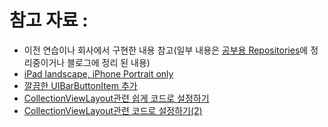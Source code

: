 # 참고 자료 : 
* 이전 연습이나 회사에서 구현한 내용 참고(일부 내용은 [공부용 Repositories](https://github.com/pjh6954/CodingTestPracticeDirectory)에 정리중이거나 블로그에 정리 된 내용)
* [iPad landscape, iPhone Portrait only](https://stackoverflow.com/questions/30536616/swift-allow-rotation-on-ipad-only)
* [깔끔한 UIBarButtonItem 추가](https://calmone.tistory.com/entry/iOS-UIKit-in-Swift-4-UIBarButtonItem-%EC%82%AC%EC%9A%A9%ED%95%98%EA%B8%B0)
* [CollectionViewLayout관련 쉽게 코드로 설정하기](https://www.raywenderlich.com/18895088-uicollectionview-tutorial-getting-started)
* [CollectionViewLayout관련 코드로 설정하기(2)](https://stackoverflow.com/a/40026767/13049349)

